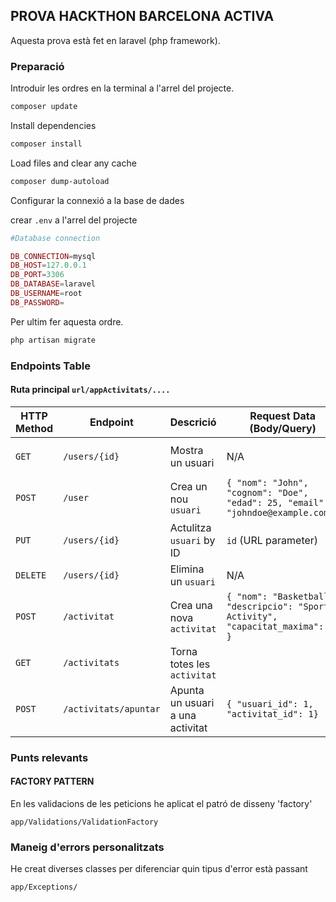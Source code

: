  ## PROVA HACKTHON BARCELONA ACTIVA

Aquesta prova està fet en laravel (php framework).

 ### Preparació 

 Introduir les ordres en la terminal a l'arrel del projecte.
```bash
composer update
```

Install dependencies
```bash 
composer install
```

Load files and clear any cache
```bash 
composer dump-autoload
```
Configurar la connexió a la base de dades

crear `.env` a l'arrel del projecte
```php
#Database connection

DB_CONNECTION=mysql
DB_HOST=127.0.0.1
DB_PORT=3306
DB_DATABASE=laravel
DB_USERNAME=root
DB_PASSWORD=
```
Per ultim fer aquesta ordre.
```bash 
php artisan migrate
```

### Endpoints Table

#### Ruta principal `url/appActivitats/....`

| HTTP Method | Endpoint                     | Descrició                                             | Request Data (Body/Query)                                                                                           | Resposta                                             |
|-------------|------------------------------|---------------------------------------------------------|---------------------------------------------------------------------------------------------------------------------|------------------------------------------------------|
| `GET`       | `/users/{id}`                    | Mostra un usuari                                  | N/A                                                                                                                 | JSON array of `usuaris`                              |
| `POST`      | `/user`                    | Crea un nou `usuari`                                    | `{ "nom": "John", "cognom": "Doe", "edad": 25, "email": "johndoe@example.com"}`               | `message` `user` (JSON)                        |
| `PUT`       | `/users/{id}`               | Actulitza `usuari` by ID                              | `id` (URL parameter)                                                                                                | `message` `usuari` (JSON)                        |
| `DELETE` | `/users/{id}`               | Elimina un `usuari`                              | N/A                                     |  `message`  (JSON)                       |
| `POST`    | `/activitat`               | Crea una nova `activitat`                                        | `{ "nom": "Basketball", "descripcio": "Sport Activity", "capacitat_maxima": 10 }`                                                                                               |  `message` `activitat` (JSON)                      |
| `GET`      | `/activitats`                 | Torna totes les `activitat`                                 |                                     |  JSON array de `activitats`                     |
| `POST`       | `/activitats/apuntar`                 | Apunta un usuari a una activitat                         | `{ "usuari_id": 1, "activitat_id": 1}`                                                                                                                |  `message`  (JSON)                         |

### Punts relevants

#### FACTORY PATTERN

En les validacions de les peticions he aplicat el patró de disseny 'factory'

`app/Validations/ValidationFactory`

### Maneig d'errors personalitzats

He creat diverses classes per diferenciar quin tipus d'error està passant

`app/Exceptions/`



